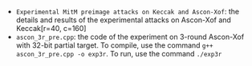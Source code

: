 - `Experimental MitM preimage attacks on Keccak and Ascon-Xof`: the details and results of the experimental attacks on Ascon-Xof and Keccak[r=40, c=160]
- `ascon_3r_pre.cpp`: the code of the experiment on 3-round Ascon-Xof with 32-bit partial target. To compile, use the command `g++ ascon_3r_pre.cpp -o exp3r`. To run, use the command `./exp3r`


